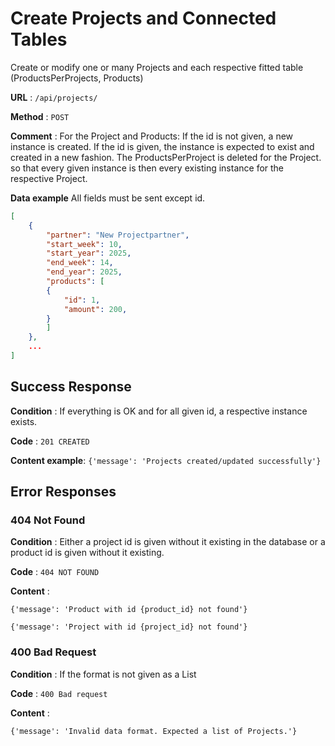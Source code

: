 # Create Projects and Connected Tables

Create or modify one or many Projects and each respective fitted table (ProductsPerProjects, Products)

**URL** : `/api/projects/`

**Method** : `POST`

**Comment** : For the Project and Products: If the id is not given, a new instance is created. If the id is given, the instance is expected to exist and created in a new fashion. The ProductsPerProject is deleted for the Project. so that every given instance is then every existing instance for the respective Project.

**Data example** All fields must be sent except id.

```json
[
    {
        "partner": "New Projectpartner",
        "start_week": 10,
        "start_year": 2025,
        "end_week": 14,
        "end_year": 2025,
        "products": [
        {
            "id": 1,
            "amount": 200,
        }
        ]
    },
    ...
]
```

## Success Response

**Condition** : If everything is OK and for all given id, a respective instance exists.

**Code** : `201 CREATED`

**Content example**: `{'message': 'Projects created/updated successfully'}`

## Error Responses

### 404 Not Found

**Condition** : Either a project id is given without it existing in the database or a product id is given without it existing.

**Code** : `404 NOT FOUND`

**Content** : 

`{'message': 'Product with id {product_id} not found'}`

`{'message': 'Project with id {project_id} not found'}`

### 400 Bad Request

**Condition** : If the format is not given as a List

**Code** : `400 Bad request`

**Content** : 

`{'message': 'Invalid data format. Expected a list of Projects.'}`

